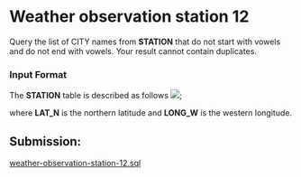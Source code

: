 # Weather observation station 12
Query the list of CITY names from **STATION** that do not start with vowels and do not end with vowels. Your result cannot contain duplicates.

### Input Format

The **STATION** table is described as follows
![](https://s3.amazonaws.com/hr-challenge-images/9336/1449345840-5f0a551030-Station.jpg);

where **LAT_N** is the northern latitude and **LONG_W** is the western longitude.

## Submission:

[weather-observation-station-12.sql](https://github.com/danipishinin/HackerRank/blob/main/sql/weather-observation-station-12.sql)
